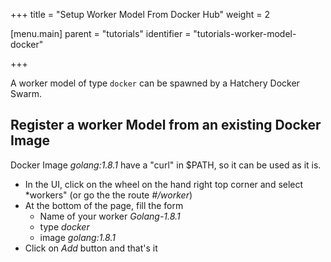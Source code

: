 +++
title = "Setup Worker Model From Docker Hub"
weight = 2

[menu.main]
parent = "tutorials"
identifier = "tutorials-worker-model-docker"

+++

A worker model of type `docker` can be spawned by a Hatchery Docker Swarm.

## Register a worker Model from an existing Docker Image

Docker Image *golang:1.8.1* have a "curl" in $PATH, so it can be used as it is.

* In the UI, click on the wheel on the hand right top corner and select *workers" (or go the the route *#/worker*)
* At the bottom of the page, fill the form
    * Name of your worker *Golang-1.8.1*
    * type *docker*
    * image *golang:1.8.1*
* Click on *Add* button and that's it
